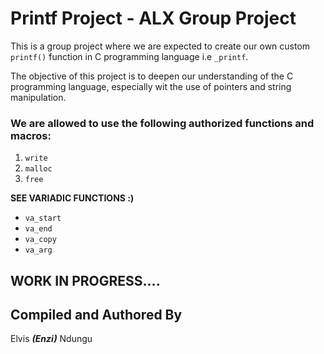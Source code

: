 # Printf Project - ALX Group Project

This is a group project where we are expected to create our own custom `printf()` function in C programming language i.e `_printf`. 

The objective of this project is to deepen our understanding of the C programming language, especially wit the use of pointers and string manipulation.


### We are allowed to use the following authorized functions and macros:

1.  `write`
2. `malloc`
3. `free`

**SEE VARIADIC FUNCTIONS :)**
-   `va_start`
-   `va_end`
-   `va_copy`
-   `va_arg`

## WORK IN PROGRESS....


## Compiled and Authored By
Elvis _**(Enzi)**_ Ndungu

